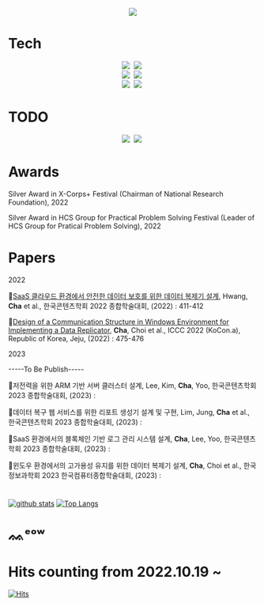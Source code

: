 <p align="center">
<img src="https://capsule-render.vercel.app/api?type=waving&color=timeAuto&height=300&section=header&text=superwonso'%20Github&fontSize=65" />
</p>

# Tech
<p align="center">
  <img src="https://img.shields.io/badge/C-A8B9CC?style=flat-square&logo=C&logoColor=white"/></a>&nbsp
  <img src="https://img.shields.io/badge/C++-00599C?style=flat-square&logo=C%2B%2B&logoColor=white"/></a>&nbsp
  <br>
  <img src="https://img.shields.io/badge/Python-3766AB?style=flat-square&logo=Python&logoColor=white"/></a>&nbsp
  <img src="https://img.shields.io/badge/ZeroMQ-DF0000?style=flat-square&logo=ZeroMQ&logoColor=white"/></a>&nbsp
  <br>
  <img src="https://img.shields.io/badge/Go-11B48A?style=flat-square&logo=Go&logoColor=white"/></a>&nbsp 
  <img src="https://img.shields.io/badge/Kubernetes-326CE5?style=flat-square&logo=Kubernetes&logoColor=white"/></a>&nbsp
</p>

# TODO
<p align="center">
  <img src="https://img.shields.io/badge/Apache Kafka-231F20?style=flat-square&logo=Apache Kafka&logoColor=white"/></a>&nbsp 
  <img src="https://img.shields.io/badge/Hyperledger-2F3134?style=flat-square&logo=Hyperledger&logoColor=white"/></a>&nbsp 
</p>

# Awards
Silver Award in X-Corps+ Festival (Chairman of National Research Foundation), 2022

Silver Award in HCS Group for Practical Problem Solving Festival (Leader of HCS Group for Pratical Problem Solving), 2022

# Papers

2022

📖[SaaS 클라우드 환경에서 안전한 데이터 보호를 위한 데이터 복제기 설계](https://www.dbpia.co.kr/journal/articleDetail?nodeId=NODE11112593), Hwang, __Cha__ et al., 한국콘텐츠학회 2022 종합학술대회, (2022) : 411-412

📖[Design of a Communication Structure in Windows Environment for Implementing a Data Replicator](https://www.dbpia.co.kr/journal/articleDetail?nodeId=NODE11196362), __Cha__, Choi et al., ICCC 2022 (KoCon.a), Republic of Korea, Jeju, (2022) : 475-476

2023

-----To Be Publish-----

📖저전력을 위한 ARM 기반 서버 클러스터 설계, Lee, Kim, __Cha__, Yoo, 한국콘텐츠학회 2023 종합학술대회, (2023) :

📖데이터 복구 웹 서비스를 위한 리포트 생성기 설계 및 구현, Lim, Jung, __Cha__ et al., 한국콘텐츠학회 2023 종합학술대회, (2023) : 

📖SaaS 환경에서의 블록체인 기반 로그 관리 시스템 설계, __Cha__, Lee, Yoo, 한국콘텐츠학회 2023 종합학술대회, (2023) :

📖윈도우 환경에서의 고가용성 유지를 위한 데이터 복제기 설계, __Cha__, Choi et al., 한국정보과학회 2023 한국컴퓨터종합학술대회, (2023) : 

#
[![github stats](https://github-readme-stats.vercel.app/api?username=superwonso)](https://github.com/superwonso) 
[![Top Langs](https://github-readme-stats.vercel.app/api/top-langs/?username=superwonso&hide=shell&exclude_repo=Clang,osp_2021,miniFilter_scanner,nodejs_practice,microwave-engineering&langs_count=3)](https://github.com/superwonso)</div>

#

# ᨐᵉᵒʷ
# Hits counting from 2022.10.19 ~ 
[![Hits](https://hits.seeyoufarm.com/api/count/incr/badge.svg?url=https%3A%2F%2Fgithub.com%2Fsuperwonso&count_bg=%2379C83D&title_bg=%23555555&icon=&icon_color=%23E7E7E7&title=Hits&edge_flat=false)](https://hits.seeyoufarm.com)
